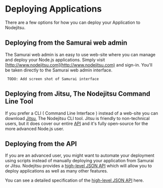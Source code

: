 <a name="Deploying_Applications"></a>
# Deploying Applications

There are a few options for how you can deploy your Application to Nodejitsu.

## Deploying from the Samurai web admin

The Samurai web admin is an easy to use web-site where you can manage and deploy your Node.js applications. Simply visit [http://www.nodejitsu.com](http://www.nodejitsu.com) and sign-in. You'll be taken directly to the Samurai web admin interface.

     TODO: Add screen shot of Samurai interface

## Deploying from Jitsu, The Nodejitsu Command Line Tool 

If you prefer a CLI ( Command Line Interface ) instead of a web-site you can download [Jitsu](#Using_The_Jitsu_Client), The Nodejitsu CLI tool. Jitsu is friendly to non-technical users, but it does cover our entire [API](#API) and it's fully open-source for the more advanced Node.js user. 

## Deploying from the API

If you are an advanced user, you might want to automate your deployment using scripts instead of manually deploying your application from Samurai or Jitsu. Nodejitsu provides a [high-level JSON API](#Using_The_API) which will allow you to deploy applications as well as many other features. 

You can see a detailed specification of the [high-level JSON API](#Using_The_API) here.

